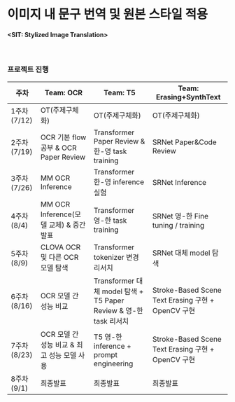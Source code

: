 # 이미지 내 문구 번역 및 원본 스타일 적용
#### <SIT: Stylized Image Translation>



<br/>

### 프로젝트 진행

| 주차 | Team: OCR | Team: T5 | Team: Erasing+SynthText |
| --- | --- | --- | --- |
| 1주차(7/12) | OT(주제구체화) | OT(주제구체화) | OT(주제구체화) |
| 2주차(7/19) | OCR 기본 flow 공부 & OCR Paper Review | Transformer Paper Review & 한-영 task training | SRNet Paper&Code Review |
| 3주차(7/26) | MM OCR Inference | Transformer 한-영 inference 실험 | SRNet Inference |
| 4주차(8/4) | MM OCR Inference(모델 교체) & 중간발표 | Transformer 영-한 task training | SRNet 영-한 Fine tuning / training |
| 5주차(8/9) | CLOVA OCR 및 다른 OCR 모델 탐색 | Transformer tokenizer 변경 리서치 | SRNet 대체 model 탐색 |
| 6주차(8/16) | OCR 모델 간 성능 비교 |  Transformer 대체 model 탐색 + T5 Paper Review & 영-한 task 리서치 | Stroke-Based Scene Text Erasing 구현 + OpenCV 구현 |
| 7주차(8/23) | OCR 모델 간 성능 비교 & 최고 성능 모델 사용 | T5 영-한 inference + prompt engineering | Stroke-Based Scene Text Erasing 구현 + OpenCV 구현 |
| 8주차(9/1) | 최종발표 | 최종발표 | 최종발표 |


<br/>
